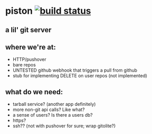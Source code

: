 # piston [![build status](https://secure.travis-ci.org/jesusabdullah/piston.png)](http://travis-ci.org/jesusabdullah/piston)
## a lil' git server

## where we're at:

* HTTP/pushover
* bare repos
* UNTESTED github webhook that triggers a pull from github
* stub for implementing DELETE on user repos (not implemented)

## what do we need:

* tarball service? (another app definitely)
* more non-git api calls? Like what?
* a sense of users? Is there a users db?
* https?
* ssh?? (not with pushover for sure; wrap gitolite?)
